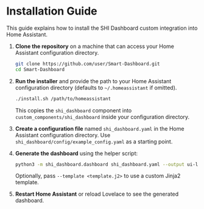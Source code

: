 # Installation Guide

This guide explains how to install the SHI Dashboard custom integration into Home Assistant.

1. **Clone the repository** on a machine that can access your Home Assistant configuration directory.
   ```bash
   git clone https://github.com/user/Smart-Dashboard.git
   cd Smart-Dashboard
   ```

2. **Run the installer** and provide the path to your Home Assistant configuration directory (defaults to `~/.homeassistant` if omitted).
   ```bash
   ./install.sh /path/to/homeassistant
   ```
   This copies the `shi_dashboard` component into `custom_components/shi_dashboard` inside your configuration directory.

3. **Create a configuration file** named `shi_dashboard.yaml` in the Home Assistant configuration directory. Use `shi_dashboard/config/example_config.yaml` as a starting point.

4. **Generate the dashboard** using the helper script:
   ```bash
   python3 -m shi_dashboard.dashboard shi_dashboard.yaml --output ui-lovelace.yaml
   ```
   Optionally, pass `--template <template.j2>` to use a custom Jinja2 template.

5. **Restart Home Assistant** or reload Lovelace to see the generated dashboard.



